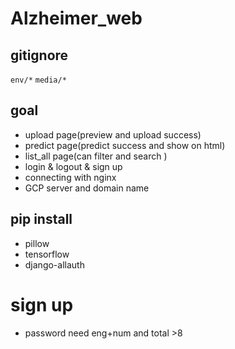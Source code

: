 # Alzheimer_web
## gitignore 
```env/*```
```media/*```
## goal 
* upload page(preview and upload success)
* predict page(predict success and show on html)
* list_all page(can filter and search )
* login & logout & sign up 
* connecting with nginx
* GCP server and domain name
## pip install 
* pillow
* tensorflow
* django-allauth
# sign up
* password need eng+num and total >8